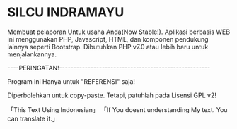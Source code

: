 # SILCU INDRAMAYU
Membuat pelaporan Untuk usaha Anda(Now Stable!).
Aplikasi berbasis WEB ini menggunakan PHP, Javascript, HTML, dan komponen pendukung lainnya seperti Bootstrap.
Dibutuhkan PHP v7.0 atau lebih baru untuk menjalankannya.

----PERINGATAN!-----------------------------------------------------

Program ini Hanya untuk "REFERENSI" saja!

Diperbolehkan untuk copy-paste. Tetapi, patuhlah pada Lisensi GPL v2!

「This Text Using Indonesian」
「If You doesnt understanding My text. You can translate it.」
